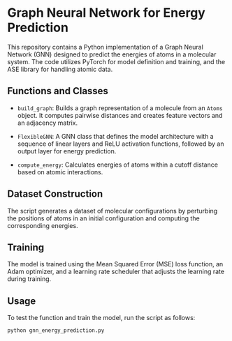 # Graph Neural Network for Energy Prediction

This repository contains a Python implementation of a Graph Neural Network (GNN) designed to predict the energies of atoms in a molecular system. The code utilizes PyTorch for model definition and training, and the ASE library for handling atomic data.

## Functions and Classes

- `build_graph`: Builds a graph representation of a molecule from an `Atoms` object. It computes pairwise distances and creates feature vectors and an adjacency matrix.

- `FlexibleGNN`: A GNN class that defines the model architecture with a sequence of linear layers and ReLU activation functions, followed by an output layer for energy prediction.

- `compute_energy`: Calculates energies of atoms within a cutoff distance based on atomic interactions.

## Dataset Construction

The script generates a dataset of molecular configurations by perturbing the positions of atoms in an initial configuration and computing the corresponding energies.

## Training

The model is trained using the Mean Squared Error (MSE) loss function, an Adam optimizer, and a learning rate scheduler that adjusts the learning rate during training.

## Usage

To test the function and train the model, run the script as follows:

```python
python gnn_energy_prediction.py
